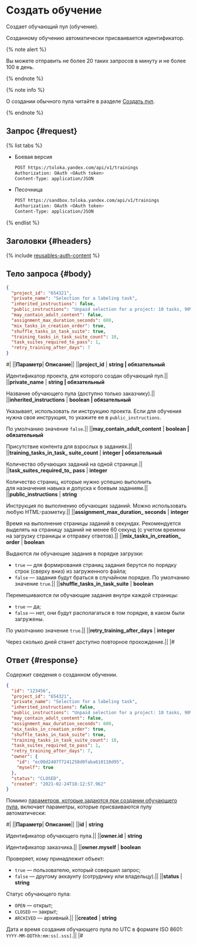 # Создать обучение

Создает обучающий пул (обучение).

Созданному обучению автоматически присваивается идентификатор.

{% note alert %}

Вы можете отправить не более 20 таких запросов в минуту и не более 100 в день.

{% endnote %}

{% note info %}

О создании обычного пула читайте в разделе [Создать пул](create-pool.md).

{% endnote %}

## Запрос {#request}

{% list tabs %}

- Боевая версия

    ```bash
    POST https://toloka.yandex.com/api/v1/trainings
    Authorization: OAuth <OAuth token>
    Content-Type: application/JSON
    ```

- Песочница

    ```bash
    POST https://sandbox.toloka.yandex.com/api/v1/trainings
    Authorization: OAuth <OAuth token>
    Content-Type: application/JSON
    ```

{% endlist %}

## Заголовки {#headers}

{% include [reusables-auth-content](../_includes/reusables/id-reusables/auth-content.md) %}

## Тело запроса {#body}

```json
{
  "project_id": "654321",
  "private_name": "Selection for a labeling task",
  "inherited_instructions": false,
  "public_instructions": "Unpaid selection for a project: 10 tasks, 90% threshold.",
  "may_contain_adult_content": false,
  "assignment_max_duration_seconds": 600,
  "mix_tasks_in_creation_order": true,
  "shuffle_tasks_in_task_suite": true,
  "training_tasks_in_task_suite_count": 10,
  "task_suites_required_to_pass": 1,
  "retry_training_after_days": 7
}
```

#|
||**Параметр**| **Описание**||
||**project_id** | **string \| обязательный**

Идентификатор проекта, для которого создан обучающий пул.||
||**private_name** | **string \| обязательный**

Название обучающего пула (доступно только заказчику).||
||**inherited_instructions** | **boolean \| обязательный**

Указывает, использовать ли инструкцию проекта. Если для обучения нужна своя инструкция, то укажите ее в `public_instructions`.

По умолчанию значение `false`.||
||**may_contain_adult_content** | **boolean \| обязательный**

Присутствие контента для взрослых в заданиях.||
||**training_tasks_in_task_ suite_count** | **integer \| обязательный**

Количество обучающих заданий на одной странице.||
||**task_suites_required_to_ pass** | **integer**

Количество страниц, которые нужно успешно выполнить для назначения навыка и допуска к боевым заданиям.||
||**public_instructions** | **string**

Инструкция по выполнению обучающих заданий. Можно использовать любую HTML-разметку.||
||**assignment_max_duration_ seconds** | **integer**

Время на выполнение страницы заданий в секундах. Рекомендуется выделять на страницу заданий не менее 60 секунд (с учетом времени на загрузку страницы и отправку ответов).||
||**mix_tasks_in_creation_ order** | **boolean**

Выдаются ли обучающие задания в порядке загрузки:

- `true` — для формирования страниц задания берутся по порядку строк (сверху вниз) из загруженного файла;
- `false` — задания будут браться в случайном порядке.
По умолчанию значение `true`.||
||**shuffle_tasks_in_task_suite** | **boolean**

Перемешиваются ли обучающие задания внутри каждой страницы:

- `true` — да;
- `false` — нет, они будут располагаться в том порядке, в каком были загружены.

По умолчанию значение `true`.||
||**retry_training_after_days** | **integer**

Через сколько дней станет доступно повторное прохождение.||
|#

## Ответ {#response}

Содержит сведения о созданном обучении.

```json
{
  "id": "123456",
  "project_id": "654321",
  "private_name": "Selection for a labeling task",
  "inherited_instructions": false,
  "public_instructions": "Unpaid selection for a project: 10 tasks, 90% threshold.",
  "may_contain_adult_content": false,
  "assignment_max_duration_seconds": 600,
  "mix_tasks_in_creation_order": true,
  "shuffle_tasks_in_task_suite": true,
  "training_tasks_in_task_suite_count": 10,
  "task_suites_required_to_pass": 1,
  "retry_training_after_days": 7,
  "owner": {
    "id": "ec00d2407f7241258d0faba610110d95",
    "myself": true
  },
  "status": "CLOSED",
  "created": "2021-02-24T18:12:57.962"
}
```

Помимо [параметров, которые задаются при создании обучающего пула,](#training-param) включает параметры, которые присваиваются пулу автоматически:

#|
||**Параметр**| **Описание**||
||**id** | **string**

Идентификатор обучающего пула.||
||**owner.id** | **string**

Идентификатор заказчика.||
||**owner.myself** | **boolean**

Проверяет, кому принадлежит объект:

- `true` — пользователю, который совершил запрос;
- `false` — другому аккаунту (сотруднику или владельцу).||
||**status** | **string**

Статус обучающего пула:

- `OPEN` — открыт;
- `CLOSED` — закрыт;
- `ARCHIVED` — архивный.||
||**created** | **string**

Дата и время создания обучающего пула по UTC в формате ISO 8601: `YYYY-MM-DDThh:mm:ss[.sss]`.||
|#